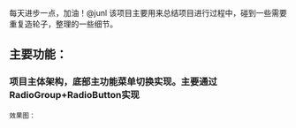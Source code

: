 每天进步一点，加油！@junl
该项目主要用来总结项目进行过程中，碰到一些需要重复造轮子，整理的一些细节。

## 主要功能：
### 项目主体架构，底部主功能菜单切换实现。主要通过RadioGroup+RadioButton实现

    效果图：

